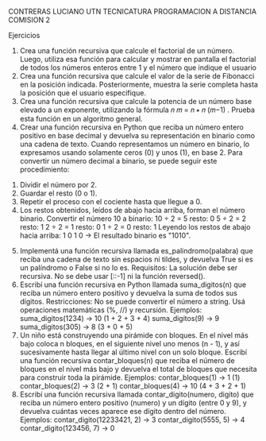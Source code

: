 CONTRERAS LUCIANO
UTN
TECNICATURA PROGRAMACION A DISTANCIA COMISION 2


Ejercicios
1) Crea una función recursiva que calcule el factorial de un número. Luego, utiliza esa
función para calcular y mostrar en pantalla el factorial de todos los números enteros
entre 1 y el número que indique el usuario
2) Crea una función recursiva que calcule el valor de la serie de Fibonacci en la posición
indicada. Posteriormente, muestra la serie completa hasta la posición que el usuario
especifique.
3) Crea una función recursiva que calcule la potencia de un número base elevado a un
exponente, utilizando la fórmula 𝑛
𝑚 = 𝑛 ∗ 𝑛
(𝑚−1)
. Prueba esta función en un
algoritmo general.
4) Crear una función recursiva en Python que reciba un número entero positivo en base
decimal y devuelva su representación en binario como una cadena de texto.
Cuando representamos un número en binario, lo expresamos usando solamente ceros (0) y
unos (1), en base 2. Para convertir un número decimal a binario, se puede seguir este
procedimiento:
1. Dividir el número por 2.
2. Guardar el resto (0 o 1).
3. Repetir el proceso con el cociente hasta que llegue a 0.
4. Los restos obtenidos, leídos de abajo hacia arriba, forman el número binario.
Convertir el número 10 a binario:
10 ÷ 2 = 5 resto: 0
5 ÷ 2 = 2 resto: 1
2 ÷ 2 = 1 resto: 0
1 ÷ 2 = 0 resto: 1
Leyendo los restos de abajo hacia arriba: 1 0 1 0 → El resultado binario es "1010".
5) Implementá una función recursiva llamada es_palindromo(palabra) que reciba una
cadena de texto sin espacios ni tildes, y devuelva True si es un palíndromo o False si no
lo es.
 Requisitos:
La solución debe ser recursiva.
No se debe usar [::-1] ni la función reversed().
6) Escribí una función recursiva en Python llamada suma_digitos(n) que reciba un
número entero positivo y devuelva la suma de todos sus dígitos.
 Restricciones:
No se puede convertir el número a string.
Usá operaciones matemáticas (%, //) y recursión.
Ejemplos:
suma_digitos(1234) → 10 (1 + 2 + 3 + 4)
suma_digitos(9) → 9
suma_digitos(305) → 8 (3 + 0 + 5)
7) Un niño está construyendo una pirámide con bloques. En el nivel más bajo coloca n
bloques, en el siguiente nivel uno menos (n - 1), y así sucesivamente hasta llegar al
último nivel con un solo bloque.
Escribí una función recursiva contar_bloques(n) que reciba el número de bloques en el
nivel más bajo y devuelva el total de bloques que necesita para construir toda la
pirámide.
 Ejemplos:
contar_bloques(1) → 1 (1)
contar_bloques(2) → 3 (2 + 1)
contar_bloques(4) → 10 (4 + 3 + 2 + 1)
8) Escribí una función recursiva llamada contar_digito(numero, digito) que reciba un
número entero positivo (numero) y un dígito (entre 0 y 9), y devuelva cuántas veces
aparece ese dígito dentro del número.
 Ejemplos:
contar_digito(12233421, 2) → 3
contar_digito(5555, 5) → 4
contar_digito(123456, 7) → 0 
